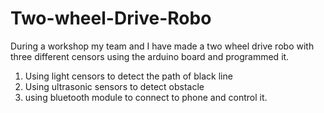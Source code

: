 # Two-wheel-Drive-Robo
During a workshop my team and I have made a two wheel drive robo with three different censors using the arduino board and programmed it.
1. Using light censors to detect the path of black line
2. Using ultrasonic sensors to detect obstacle
3. using bluetooth module to connect to phone and control it.

